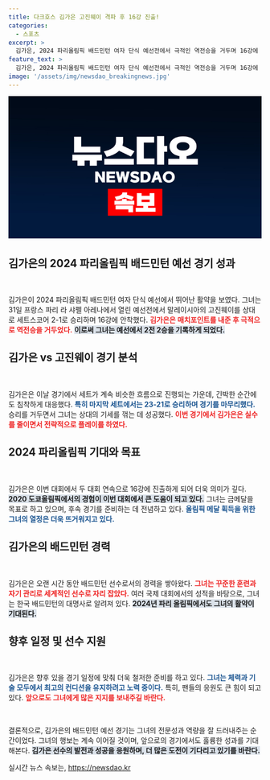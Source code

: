 ```yaml
---
title: 다크호스 김가은 고진웨이 격파 후 16강 진출!
categories:
  - 스포츠
excerpt: >
  김가은, 2024 파리올림픽 배드민턴 여자 단식 예선전에서 극적인 역전승을 거두며 16강에 안착! 두 대회 연속 진출의 쾌거를 이룬 그녀의 활약을 놓치지 마세요!
feature_text: >
  김가은, 2024 파리올림픽 배드민턴 여자 단식 예선전에서 극적인 역전승을 거두며 16강에 안착! 두 대회 연속 진출의 쾌거를 이룬 그녀의 활약을 놓치지 마세요!
image: '/assets/img/newsdao_breakingnews.jpg'
---
```


<p><img src="/assets/img/newsdao_breakingnews.jpg" alt="firstkoreanews 속보" /></p>

<h2 data-ke-size="size26">김가은의 2024 파리올림픽 배드민턴 예선 경기 성과</h2>

<p data-ke-size="size16">&nbsp;</p>

<p>김가은이 2024 파리올림픽 배드민턴 여자 단식 예선에서 뛰어난 활약을 보였다. 그녀는 31일 프랑스 파리 라 샤펠 아레나에서 열린 예선전에서 말레이시아의 고진웨이를 상대로 세트스코어 2-1로 승리하며 16강에 안착했다. <b><span style="color: #ee2323;">김가은은 매치포인트를 내준 후 극적으로 역전승을 거두었다.</span></b> <b><span style="background-color: #21538527;">이로써 그녀는 예선에서 2전 2승을 기록하게 되었다.</span></b> </p>

<h2 data-ke-size="size26">김가은 vs 고진웨이 경기 분석</h2>

<p data-ke-size="size16">&nbsp;</p>

<p>김가은은 이날 경기에서 세트가 계속 비슷한 흐름으로 진행되는 가운데, 긴박한 순간에도 침착하게 대응했다. <b><span style="color: #1a5490;">특히 마지막 세트에서는 23-21로 승리하며 경기를 마무리했다.</span></b> 승리를 거두면서 그녀는 상대의 기세를 꺾는 데 성공했다. <b><span style="color: #ee2323;">이번 경기에서 김가은은 실수를 줄이면서 전략적으로 플레이를 하였다.</span></b> </p>

<h2 data-ke-size="size26">2024 파리올림픽 기대와 목표</h2>

<p data-ke-size="size16">&nbsp;</p>

<p>김가은은 이번 대회에서 두 대회 연속으로 16강에 진출하게 되어 더욱 의미가 깊다. <b><span style="background-color: #21538527;">2020 도쿄올림픽에서의 경험이 이번 대회에서 큰 도움이 되고 있다.</span></b> 그녀는 금메달을 목표로 하고 있으며, 후속 경기를 준비하는 데 전념하고 있다. <b><span style="color: #1a5490;">올림픽 메달 획득을 위한 그녀의 열정은 더욱 뜨거워지고 있다.</span></b> </p>

<h2 data-ke-size="size26">김가은의 배드민턴 경력</h2>

<p data-ke-size="size16">&nbsp;</p>

<p>김가은은 오랜 시간 동안 배드민턴 선수로서의 경력을 쌓아왔다. <b><span style="color: #ee2323;">그녀는 꾸준한 훈련과 자기 관리로 세계적인 선수로 자리 잡았다.</span></b> 여러 국제 대회에서의 성적을 바탕으로, 그녀는 한국 배드민턴의 대명사로 알려져 있다. <b><span style="background-color: #21538527;">2024년 파리 올림픽에서도 그녀의 활약이 기대된다.</span></b> </p>

<h2 data-ke-size="size26">향후 일정 및 선수 지원</h2>

<p data-ke-size="size16">&nbsp;</p>

<p>김가은은 향후 있을 경기 일정에 맞춰 더욱 철저한 준비를 하고 있다. <b><span style="color: #1a5490;">그녀는 체력과 기술 모두에서 최고의 컨디션을 유지하려고 노력 중이다.</span></b> 특히, 팬들의 응원도 큰 힘이 되고 있다. <b><span style="color: #ee2323;">앞으로도 그녀에게 많은 지지를 보내주길 바란다.</span></b> </p>

<p data-ke-size="size16">&nbsp;</p>

<p>결론적으로, 김가은의 배드민턴 예선 경기는 그녀의 전문성과 역량을 잘 드러내주는 순간이었다. 그녀의 행보는 계속 이어질 것이며, 앞으로의 경기에서도 훌륭한 성과를 기대해본다. <b><span style="background-color: #21538527;">김가은 선수의 발전과 성공을 응원하며, 더 많은 도전이 기다리고 있기를 바란다.</span></b></p>
실시간 뉴스 속보는, <a href="https://newsdao.kr" rel="dofollow">https://newsdao.kr</a>


